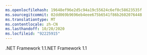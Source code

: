 ```yaml
---
ms.openlocfilehash: 19648ef96e2d5c94a19c55624c6ef0c58623535f
ms.sourcegitcommit: 02dd069b9696eb4eee675b6541f86b2602076448
ms.translationtype: MT
ms.contentlocale: zh-CN
ms.lasthandoff: 10/20/2020
ms.locfileid: "92225915"
---
```

<span data-ttu-id="7afd3-101">.NET Framework 1.1</span><span class="sxs-lookup"><span data-stu-id="7afd3-101">.NET Framework 1.1</span></span>